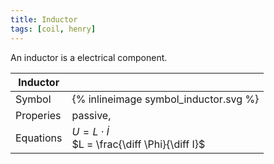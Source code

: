 ```yaml
---
title: Inductor
tags: [coil, henry]
---
```


An inductor is a electrical component.

| Inductor  |   |
| -------------| -------- |
| Symbol | {% inlineimage symbol_inductor.svg %} |
| Properies | passive, |
| Equations | $U = L \cdot \dot I$ <br> $L = \frac{\diff \Phi}{\diff I}$ |


